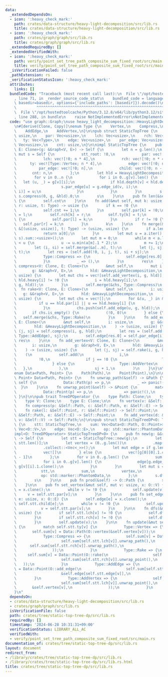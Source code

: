 ```yaml
---
data:
  _extendedDependsOn:
  - icon: ':heavy_check_mark:'
    path: crates/data-structure/heavy-light-decomposition/src/lib.rs
    title: crates/data-structure/heavy-light-decomposition/src/lib.rs
  - icon: ':heavy_check_mark:'
    path: crates/graph/graph/src/lib.rs
    title: crates/graph/graph/src/lib.rs
  _extendedRequiredBy: []
  _extendedVerifiedWith:
  - icon: ':heavy_check_mark:'
    path: verify/point_set_tree_path_composite_sum_fixed_root/src/main.rs
    title: verify/point_set_tree_path_composite_sum_fixed_root/src/main.rs
  _isVerificationFailed: false
  _pathExtension: rs
  _verificationStatusIcon: ':heavy_check_mark:'
  attributes:
    links: []
  bundledCode: "Traceback (most recent call last):\n  File \"/opt/hostedtoolcache/Python/3.12.8/x64/lib/python3.12/site-packages/onlinejudge_verify/documentation/build.py\"\
    , line 71, in _render_source_code_stat\n    bundled_code = language.bundle(stat.path,\
    \ basedir=basedir, options={'include_paths': [basedir]}).decode()\n          \
    \         ^^^^^^^^^^^^^^^^^^^^^^^^^^^^^^^^^^^^^^^^^^^^^^^^^^^^^^^^^^^^^^^^^^^^^^^^^^^^^^^^^\n\
    \  File \"/opt/hostedtoolcache/Python/3.12.8/x64/lib/python3.12/site-packages/onlinejudge_verify/languages/rust.py\"\
    , line 288, in bundle\n    raise NotImplementedError\nNotImplementedError\n"
  code: "use graph::Graph;\nuse heavy_light_decomposition::HeavyLightDecomposition;\n\
    \n#[derive(Clone, Copy)]\nenum Type {\n    Vertex,\n    Compress,\n    Rake,\n\
    \    AddEdge,\n    AddVertex,\n}\n\npub struct StaticTopTree {\n    stt_root:\
    \ usize,\n    par: Vec<usize>,\n    lch: Vec<usize>,\n    rch: Vec<usize>,\n \
    \   ty: Vec<Type>,\n    edge: Vec<usize>,\n    par_edge: Vec<usize>,\n    child:\
    \ Vec<usize>,\n    cnt: usize,\n}\n\nimpl StaticTopTree {\n    pub fn new<V: Clone,\
    \ E: Clone>(g: &Graph<V, E>) -> Self {\n        let n = g.len();\n        let\
    \ mut s = Self {\n            stt_root: !0,\n            par: vec![!0; n * 4],\n\
    \            lch: vec![!0; n * 4],\n            rch: vec![!0; n * 4],\n      \
    \      ty: vec![Type::Vertex; n * 4],\n            edge: vec![!0; n * 4],\n  \
    \          par_edge: vec![!0; n],\n            child: vec![!0; n - 1],\n     \
    \       cnt: n,\n        };\n        let hld = HeavyLightDecomposition::new(g);\n\
    \        for v in 0..n {\n            for i in 0..g[v].len() {\n             \
    \   let (u, _) = g[v][i];\n                if hld.depth[v] < hld.depth[u] {\n\
    \                    s.par_edge[u] = g.edge_id(v, i);\n                    s.child[g.edge_id(v,\
    \ i)] = u;\n                }\n            }\n        }\n        s.stt_root =\
    \ s.compress(0, g, &hld).0;\n        s\n    }\n\n    pub fn len(&self) -> usize\
    \ {\n        self.cnt\n    }\n\n    fn add(&mut self, mut k: usize, l: usize,\
    \ r: usize, t: Type) -> usize {\n        if k == !0 {\n            k = self.cnt;\n\
    \            self.cnt += 1;\n        }\n        self.par[k] = !0;\n        self.lch[k]\
    \ = l;\n        self.rch[k] = r;\n        self.ty[k] = t;\n        if l != !0\
    \ {\n            self.par[l] = k;\n        }\n        if r != !0 {\n         \
    \   self.par[r] = k;\n        }\n        k\n    }\n\n    fn merge(&mut self, a:\
    \ &[(usize, usize)], t: Type) -> (usize, usize) {\n        if a.len() == 1 {\n\
    \            return a[0];\n        }\n        let mut u = a.iter().map(|&(_, s)|\
    \ s).sum::<usize>();\n        let mut m = 0;\n        while m < a.len() && a[m].1\
    \ < u {\n            u -= u.min(a[m].1 * 2);\n            m += 1;\n        }\n\
    \        let (i, si) = self.merge(&a[..m], t);\n        let (j, sj) = self.merge(&a[m..],\
    \ t);\n        let res = (self.add(!0, i, j, t), si + sj);\n        match t {\n\
    \            Type::Compress => {\n                self.edge[res.0] = self.par_edge[a[m].0];\n\
    \            }\n            _ => (),\n        }\n        res\n    }\n\n    fn\
    \ compress<V: Clone, E: Clone>(\n        &mut self,\n        mut i: usize,\n \
    \       g: &Graph<V, E>,\n        hld: &HeavyLightDecomposition,\n    ) -> (usize,\
    \ usize) {\n        let mut chs = vec![self.add_vertex(i, g, hld)];\n        while\
    \ hld.heavy[i] != !0 {\n            i = hld.heavy[i];\n            chs.push(self.add_vertex(i,\
    \ g, hld));\n        }\n        self.merge(&chs, Type::Compress)\n    }\n\n  \
    \  fn rake<V: Clone, E: Clone>(\n        &mut self,\n        i: usize,\n     \
    \   g: &Graph<V, E>,\n        hld: &HeavyLightDecomposition,\n    ) -> (usize,\
    \ usize) {\n        let mut chs = vec![];\n        for &(u, _) in &g[i] {\n  \
    \          if u == hld.par[i] || u == hld.heavy[i] {\n                continue;\n\
    \            }\n            chs.push(self.add_edge(u, g, hld));\n        }\n \
    \       if chs.is_empty() {\n            (!0, 0)\n        } else {\n         \
    \   self.merge(&chs, Type::Rake)\n        }\n    }\n\n    fn add_edge<V: Clone,\
    \ E: Clone>(\n        &mut self,\n        i: usize,\n        g: &Graph<V, E>,\n\
    \        hld: &HeavyLightDecomposition,\n    ) -> (usize, usize) {\n        let\
    \ (j, sj) = self.compress(i, g, hld);\n        let res = (self.add(!0, j, !0,\
    \ Type::AddEdge), sj);\n        self.edge[res.0] = self.par_edge[i];\n       \
    \ res\n    }\n\n    fn add_vertex<V: Clone, E: Clone>(\n        &mut self,\n \
    \       i: usize,\n        g: &Graph<V, E>,\n        hld: &HeavyLightDecomposition,\n\
    \    ) -> (usize, usize) {\n        let (j, sj) = self.rake(i, g, hld);\n    \
    \    (\n            self.add(\n                i,\n                j,\n      \
    \          !0,\n                if j == !0 {\n                    Type::Vertex\n\
    \                } else {\n                    Type::AddVertex\n             \
    \   },\n            ),\n            sj + 1,\n        )\n    }\n}\n\n#[derive(Clone)]\n\
    enum Data<Path, Point> {\n    Path(Path),\n    Point(Point),\n}\n\nimpl<Path,\
    \ Point> Data<Path, Point> {\n    fn unwrap_path(&self) -> &Path {\n        match\
    \ self {\n            Data::Path(p) => p,\n            _ => panic!(),\n      \
    \  }\n    }\n\n    fn unwrap_point(&self) -> &Point {\n        match self {\n\
    \            Data::Point(p) => p,\n            _ => panic!(),\n        }\n   \
    \ }\n}\n\npub trait TreeDPOperator {\n    type Path: Clone;\n    type Point: Clone;\n\
    \    type V: Clone;\n    type E: Clone;\n\n    fn vertex(v: &Self::V) -> Self::Path;\n\
    \    fn compress(p: &Self::Path, c: &Self::Path, e: &Self::E) -> Self::Path;\n\
    \    fn rake(l: &Self::Point, r: &Self::Point) -> Self::Point;\n    fn add_edge(d:\
    \ &Self::Path, e: &Self::E) -> Self::Point;\n    fn add_vertex(d: &Self::Point,\
    \ v: &Self::V) -> Self::Path;\n}\n\npub struct StaticTopTreeDP<O: TreeDPOperator>\
    \ {\n    stt: StaticTopTree,\n    sum: Vec<Data<O::Path, O::Point>>,\n    vertex:\
    \ Vec<O::V>,\n    edge: Vec<O::E>,\n    op: std::marker::PhantomData<O>,\n}\n\n\
    impl<O: TreeDPOperator> StaticTopTreeDP<O> {\n    pub fn new(g: &Graph<O::V, O::E>)\
    \ -> Self {\n        let stt = StaticTopTree::new(g);\n        let mut sum = vec![Data::Path(O::vertex(&g.vertex(0)));\
    \ stt.len()];\n        let vertex = (0..g.len())\n            .map(|v| g.vertex(v).clone())\n\
    \            .collect::<Vec<_>>();\n        let mut edge = if g.len() == 1 {\n\
    \            vec![]\n        } else {\n            vec![g[0][0].1.clone(); g.len()\
    \ - 1]\n        };\n        for v in 0..g.len() {\n            sum[v] = Data::Path(O::vertex(&g.vertex(v)));\n\
    \            for i in 0..g[v].len() {\n                edge[g.edge_id(v, i)] =\
    \ g[v][i].1.clone();\n            }\n        }\n        let mut s = Self {\n \
    \           stt,\n            sum,\n            vertex,\n            edge,\n \
    \           op: std::marker::PhantomData,\n        };\n        s.dfs(s.stt.stt_root);\n\
    \        s\n    }\n\n    pub fn prod(&self) -> O::Path {\n        self.sum[self.stt.stt_root].unwrap_path().clone()\n\
    \    }\n\n    pub fn set_vertex(&mut self, mut v: usize, x: O::V) {\n        self.vertex[v]\
    \ = x.clone();\n        while v != !0 {\n            self.update(v);\n       \
    \     v = self.stt.par[v];\n        }\n    }\n\n    pub fn set_edge(&mut self,\
    \ e: usize, x: O::E) {\n        self.edge[e] = x.clone();\n        let mut v =\
    \ self.stt.child[e];\n        while v != !0 {\n            self.update(v);\n \
    \           v = self.stt.par[v];\n        }\n    }\n\n    fn dfs(&mut self, v:\
    \ usize) {\n        if self.stt.lch[v] != !0 {\n            self.dfs(self.stt.lch[v]);\n\
    \        }\n        if self.stt.rch[v] != !0 {\n            self.dfs(self.stt.rch[v]);\n\
    \        }\n        self.update(v);\n    }\n\n    fn update(&mut self, v: usize)\
    \ {\n        match self.stt.ty[v] {\n            Type::Vertex => {\n         \
    \       self.sum[v] = Data::Path(O::vertex(&self.vertex[v]));\n            }\n\
    \            Type::Compress => {\n                self.sum[v] = Data::Path(O::compress(\n\
    \                    self.sum[self.stt.lch[v]].unwrap_path(),\n              \
    \      self.sum[self.stt.rch[v]].unwrap_path(),\n                    &self.edge[self.stt.edge[v]],\n\
    \                ));\n            }\n            Type::Rake => {\n           \
    \     self.sum[v] = Data::Point(O::rake(\n                    self.sum[self.stt.lch[v]].unwrap_point(),\n\
    \                    self.sum[self.stt.rch[v]].unwrap_point(),\n             \
    \   ));\n            }\n            Type::AddEdge => {\n                self.sum[v]\
    \ = Data::Point(O::add_edge(\n                    self.sum[self.stt.lch[v]].unwrap_path(),\n\
    \                    &self.edge[self.stt.edge[v]],\n                ));\n    \
    \        }\n            Type::AddVertex => {\n                self.sum[v] = Data::Path(O::add_vertex(\n\
    \                    self.sum[self.stt.lch[v]].unwrap_point(),\n             \
    \       &self.vertex[v],\n                ));\n            }\n        }\n    }\n\
    }\n"
  dependsOn:
  - crates/data-structure/heavy-light-decomposition/src/lib.rs
  - crates/graph/graph/src/lib.rs
  isVerificationFile: false
  path: crates/tree/static-top-tree-dp/src/lib.rs
  requiredBy: []
  timestamp: '2024-06-28 10:31:31+09:00'
  verificationStatus: LIBRARY_ALL_AC
  verifiedWith:
  - verify/point_set_tree_path_composite_sum_fixed_root/src/main.rs
documentation_of: crates/tree/static-top-tree-dp/src/lib.rs
layout: document
redirect_from:
- /library/crates/tree/static-top-tree-dp/src/lib.rs
- /library/crates/tree/static-top-tree-dp/src/lib.rs.html
title: crates/tree/static-top-tree-dp/src/lib.rs
---
```

